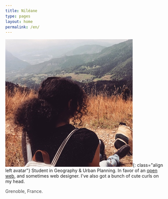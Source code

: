 ```yaml
---
title: Niléane
type: pages
layout: home
permalink: /en/
---
```

![Profile picture](/images/layout/logos/ChartreuseGazing-squared-400x400.jpg){: class="align left avatar"} Student in Geography & Urban Planning. In favor of an [open web](https://www.mozilla.org/en-US/about/manifesto/), and sometimes web designer. I've also got a bunch of cute curls on my head.

<span style="opacity:.8;"><span class="octicon octicon-location"></span> Grenoble, France.</span>
